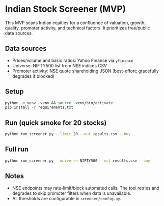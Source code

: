 # Indian Stock Screener (MVP)

This MVP scans Indian equities for a confluence of valuation, growth, quality, promoter activity, and technical factors. It prioritizes free/public data sources.

## Data sources
- Prices/volume and basic ratios: Yahoo Finance via `yfinance`
- Universe: NIFTY500 list from NSE indices CSV
- Promoter activity: NSE quote shareholding JSON (best-effort; gracefully degrades if blocked)

## Setup
```bash
python -m venv .venv && source .venv/bin/activate
pip install -r requirements.txt
```

## Run (quick smoke for 20 stocks)
```bash
python run_screener.py --limit 20 --out results.csv --buy
```

## Full run
```bash
python run_screener.py --universe NIFTY500 --out results.csv --buy
```

## Notes
- NSE endpoints may rate-limit/block automated calls. The tool retries and degrades to skip promoter filters when data is unavailable.
- All thresholds are configurable in `screener/config.py`.